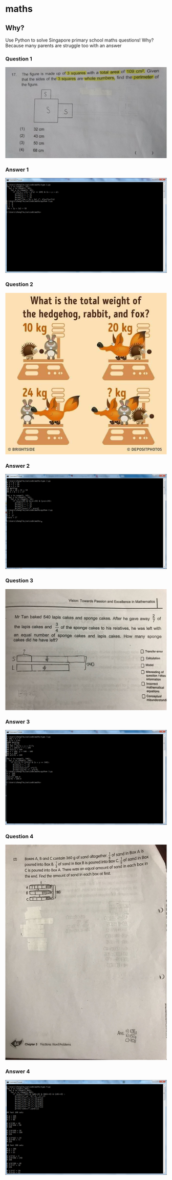 # maths

## Why?
Use Python to solve Singapore primary school maths questions!
Why? Because many parents are struggle too with an answer

### Question 1 
![This is the question 1](https://github.com/teochenglim/maths/blob/master/Maths1Q.jpg)

### Answer 1
![This is the answer 1](https://github.com/teochenglim/maths/blob/master/Maths1.png)

### Question 2 
![This is the question 2](https://github.com/teochenglim/maths/blob/master/Maths2Q.jpg)

### Answer 2
![This is the answer 2](https://github.com/teochenglim/maths/blob/master/Maths2.png)

### Question 3 
![This is the question 3](https://github.com/teochenglim/maths/blob/master/Maths3Q.jpeg)

### Answer 3
![This is the answer 3](https://github.com/teochenglim/maths/blob/master/Maths3.png)

### Question 4
![This is the question 4](https://github.com/teochenglim/maths/blob/master/Maths4Q.jpeg)

### Answer 4
![This is the answer 4](https://github.com/teochenglim/maths/blob/master/Maths4.png)